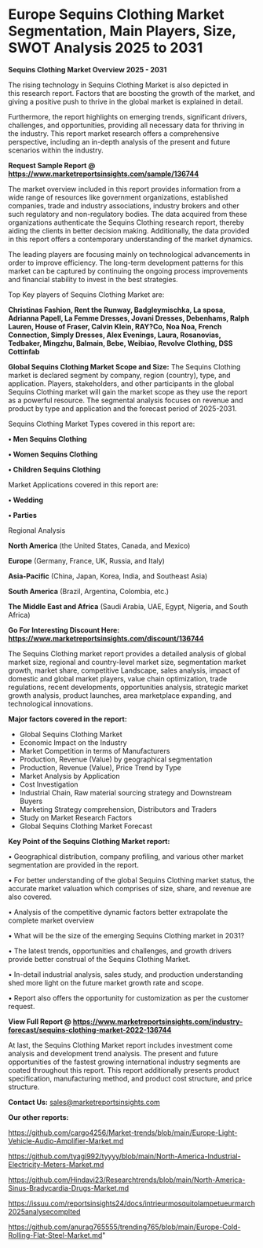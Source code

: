 # Europe Sequins Clothing Market Segmentation, Main Players, Size, SWOT Analysis 2025 to 2031

<Strong> Sequins Clothing Market Overview 2025 - 2031</strong>

The rising technology in Sequins Clothing Market is also depicted in this research report. Factors that are boosting the growth of the market, and giving a positive push to thrive in the global market is explained in detail.

Furthermore, the report highlights on emerging trends, significant drivers, challenges, and opportunities, providing all necessary data for thriving in the industry. This report market research offers a comprehensive perspective, including an in-depth analysis of the present and future scenarios within the industry.

<strong>Request Sample Report @ <a href=https://www.marketreportsinsights.com/sample/136744>https://www.marketreportsinsights.com/sample/136744</a></strong>

The market overview included in this report provides information from a wide range of resources like government organizations, established companies, trade and industry associations, industry brokers and other such regulatory and non-regulatory bodies. The data acquired from these organizations authenticate the Sequins Clothing research report, thereby aiding the clients in better decision making. Additionally, the data provided in this report offers a contemporary understanding of the market dynamics.

The leading players are focusing mainly on technological advancements in order to improve efficiency. The long-term development patterns for this market can be captured by continuing the ongoing process improvements and financial stability to invest in the best strategies.

Top Key players of Sequins Clothing Market are:

<strong>Christinas Fashion, Rent the Runway, Badgleymischka, La sposa, Adrianna Papell, La Femme Dresses, Jovani Dresses, Debenhams, Ralph Lauren, House of Fraser, Calvin Klein, RAY?Co, Noa Noa, French Connection, Simply Dresses, Alex Evenings, Laura, Rosanovias, Tedbaker, Mingzhu, Balmain, Bebe, Weibiao, Revolve Clothing, DSS Cottinfab</strong>

<strong><b>Global Sequins Clothing Market Scope and Size:</b></strong>
The Sequins Clothing market is declared segment by company, region (country), type, and application. Players, stakeholders, and other participants in the global Sequins Clothing market will gain the market scope as they use the report as a powerful resource. The segmental analysis focuses on revenue and product by type and application and the forecast period of 2025-2031.

Sequins Clothing Market Types covered in this report are:

<strong>• Men Sequins Clothing

• Women Sequins Clothing

• Children Sequins Clothing</strong>

Market Applications covered in this report are:

<strong>• Wedding

• Parties</strong> 

Regional Analysis

<strong>North America</strong> (the United States, Canada, and Mexico)

<strong>Europe</strong> (Germany, France, UK, Russia, and Italy)

<strong>Asia-Pacific</strong> (China, Japan, Korea, India, and Southeast Asia)

<strong>South America</strong> (Brazil, Argentina, Colombia, etc.)

<strong>The Middle East and Africa</strong> (Saudi Arabia, UAE, Egypt, Nigeria, and South Africa)

<strong>Go For Interesting Discount Here: <a href=https://www.marketreportsinsights.com/discount/136744>https://www.marketreportsinsights.com/discount/136744</a></strong>

The Sequins Clothing market report provides a detailed analysis of global market size, regional and country-level market size, segmentation market growth, market share, competitive Landscape, sales analysis, impact of domestic and global market players, value chain optimization, trade regulations, recent developments, opportunities analysis, strategic market growth analysis, product launches, area marketplace expanding, and technological innovations.

<strong><b>Major factors covered in the report:</b></strong>
<ul>
  <li>Global Sequins Clothing Market </li>
  <li>Economic Impact on the Industry</li>
  <li>Market Competition in terms of Manufacturers</li>
  <li>Production, Revenue (Value) by geographical segmentation</li>
  <li>Production, Revenue (Value), Price Trend by Type</li>
  <li>Market Analysis by Application</li>
  <li>Cost Investigation</li>
  <li>Industrial Chain, Raw material sourcing strategy and Downstream Buyers</li>
  <li>Marketing Strategy comprehension, Distributors and Traders</li>
  <li>Study on Market Research Factors</li>
  <li>Global Sequins Clothing Market Forecast</li>
</ul>

<strong><b>Key Point of the Sequins Clothing Market report:</b></strong>

• Geographical distribution, company profiling, and various other market segmentation are provided in the report.

• For better understanding of the global Sequins Clothing market status, the accurate market valuation which comprises of size, share, and revenue are also covered.

• Analysis of the competitive dynamic factors better extrapolate the complete market overview

• What will be the size of the emerging Sequins Clothing market in 2031?

• The latest trends, opportunities and challenges, and growth drivers provide better construal of the Sequins Clothing Market.

• In-detail industrial analysis, sales study, and production understanding shed more light on the future market growth rate and scope.

• Report also offers the opportunity for customization as per the customer request.

<strong><b>View Full Report @ <a href=https://www.marketreportsinsights.com/industry-forecast/sequins-clothing-market-2022-136744>https://www.marketreportsinsights.com/industry-forecast/sequins-clothing-market-2022-136744</a></b></strong>


At last, the Sequins Clothing Market report includes investment come analysis and development trend analysis. The present and future opportunities of the fastest growing international industry segments are coated throughout this report. This report additionally presents product specification, manufacturing method, and product cost structure, and price structure.

<strong>Contact Us:</strong>
sales@marketreportsinsights.com

<strong>Our other reports:</strong>

<a href=https://github.com/cargo4256/Market-trends/blob/main/Europe-Light-Vehicle-Audio-Amplifier-Market.md>https://github.com/cargo4256/Market-trends/blob/main/Europe-Light-Vehicle-Audio-Amplifier-Market.md</a>

<a href=https://github.com/tyagi992/tyyyy/blob/main/North-America-Industrial-Electricity-Meters-Market.md>https://github.com/tyagi992/tyyyy/blob/main/North-America-Industrial-Electricity-Meters-Market.md</a>

<a href=https://github.com/Hindavi23/Researchtrends/blob/main/North-America-Sinus-Bradycardia-Drugs-Market.md>https://github.com/Hindavi23/Researchtrends/blob/main/North-America-Sinus-Bradycardia-Drugs-Market.md</a>

<a href=https://issuu.com/reportsinsights24/docs/intrieurmosquitolampetueurmarch2025analysecomplted>https://issuu.com/reportsinsights24/docs/intrieurmosquitolampetueurmarch2025analysecomplted</a>

<a href=https://github.com/anurag765555/trending765/blob/main/Europe-Cold-Rolling-Flat-Steel-Market.md>https://github.com/anurag765555/trending765/blob/main/Europe-Cold-Rolling-Flat-Steel-Market.md</a>"

